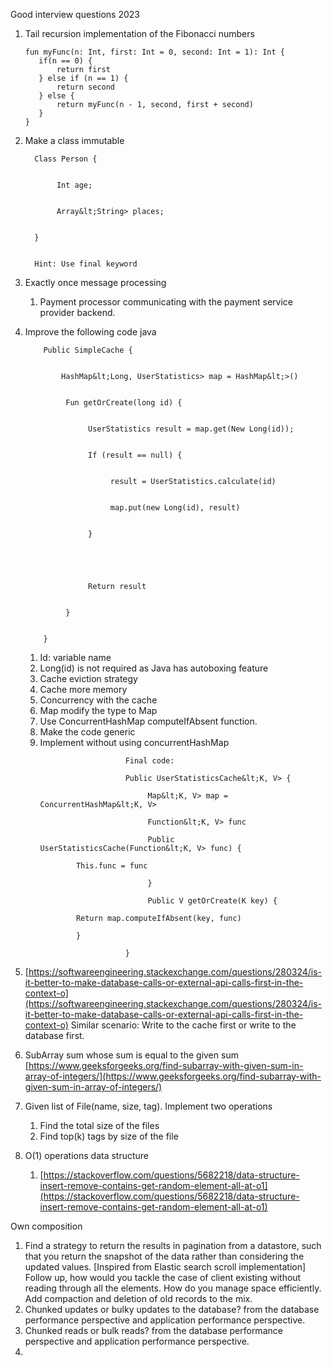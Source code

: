 Good interview questions 2023

1. Tail recursion implementation of the Fibonacci numbers
    ```
    fun myFunc(n: Int, first: Int = 0, second: Int = 1): Int {
       if(n == 0) {
           return first
       } else if (n == 1) {
           return second
       } else {
           return myFunc(n - 1, second, first + second)
       }
    }
    ```
2. Make a class immutable
      ```
        Class Person {


             Int age;


             Array&lt;String> places;


        }


        Hint: Use final keyword
      ```

3. Exactly once message processing
    1. Payment processor communicating with the payment service provider backend.
4. Improve the following code java
    ```
        Public SimpleCache {


            HashMap&lt;Long, UserStatistics> map = HashMap&lt;>()


             Fun getOrCreate(long id) {


                  UserStatistics result = map.get(New Long(id));


                  If (result == null) {


                       result = UserStatistics.calculate(id)


                       map.put(new Long(id), result)


                  }


         


                  Return result


             }


        }
    ```
   1. Id: variable name
   2. Long(id) is not required as Java has autoboxing feature
   3. Cache eviction strategy
   4. Cache more memory
   5. Concurrency with the cache
   6. Map modify  the type to Map
   7. Use ConcurrentHashMap computeIfAbsent function.
   8. Make the code generic
   9. Implement without using concurrentHashMap
      ```
                         Final code:

                         Public UserStatisticsCache&lt;K, V> {

                              Map&lt;K, V> map = ConcurrentHashMap&lt;K, V>

                              Function&lt;K, V> func

                              Public UserStatisticsCache(Function&lt;K, V> func) {

              This.func = func

                              }

                              Public V getOrCreate(K key) {

              Return map.computeIfAbsent(key, func)

              }

                         }
      ```

5. [https://softwareengineering.stackexchange.com/questions/280324/is-it-better-to-make-database-calls-or-external-api-calls-first-in-the-context-o](https://softwareengineering.stackexchange.com/questions/280324/is-it-better-to-make-database-calls-or-external-api-calls-first-in-the-context-o)
Similar scenario: Write to the cache first or write to the database first.
6. SubArray sum whose sum is equal to the given sum [https://www.geeksforgeeks.org/find-subarray-with-given-sum-in-array-of-integers/](https://www.geeksforgeeks.org/find-subarray-with-given-sum-in-array-of-integers/)
7. Given list of File(name, size, tag). Implement two operations
   1. Find the total size of the files
   2. Find top(k) tags by size of the file
8. O(1) operations data structure
   1. [https://stackoverflow.com/questions/5682218/data-structure-insert-remove-contains-get-random-element-all-at-o1](https://stackoverflow.com/questions/5682218/data-structure-insert-remove-contains-get-random-element-all-at-o1)



Own composition
1. Find a strategy to return the results in pagination from a datastore, such that you return the snapshot of the data rather than considering the updated values. [Inspired from Elastic search scroll implementation] Follow up, how would you tackle the case of client existing without reading through all the elements. How do you manage space efficiently.  Add compaction and deletion of old records to the mix.
2. Chunked updates or bulky updates to the database? from the database performance perspective and application performance perspective.
3. Chunked reads or bulk reads? from the database performance perspective and application performance perspective.
4. 